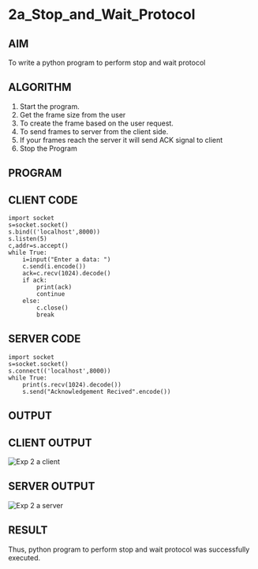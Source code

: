 # 2a_Stop_and_Wait_Protocol
## AIM 
To write a python program to perform stop and wait protocol
## ALGORITHM
1. Start the program.
2. Get the frame size from the user
3. To create the frame based on the user request.
4. To send frames to server from the client side.
5. If your frames reach the server it will send ACK signal to client
6. Stop the Program
## PROGRAM
## CLIENT CODE
```
import socket
s=socket.socket()
s.bind(('localhost',8000))
s.listen(5)
c,addr=s.accept()
while True:
    i=input("Enter a data: ")
    c.send(i.encode())
    ack=c.recv(1024).decode()
    if ack:
        print(ack)
        continue
    else:
        c.close()
        break
```
## SERVER CODE
```
import socket
s=socket.socket()
s.connect(('localhost',8000))
while True:
    print(s.recv(1024).decode())
    s.send("Acknowledgement Recived".encode())
```
## OUTPUT
## CLIENT OUTPUT
![Exp 2 a client](https://github.com/user-attachments/assets/addf8f8e-f6e0-45ee-bc37-f834a0684204)
## SERVER OUTPUT
![Exp 2 a server](https://github.com/user-attachments/assets/c400d77e-188a-44e1-bdd5-63f6d38e09c4)

## RESULT
Thus, python program to perform stop and wait protocol was successfully executed.
